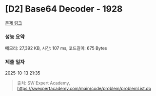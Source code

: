 # [D2] Base64 Decoder - 1928 

[문제 링크](https://swexpertacademy.com/main/code/problem/problemDetail.do?contestProbId=AV5PR4DKAG0DFAUq) 

### 성능 요약

메모리: 27,392 KB, 시간: 107 ms, 코드길이: 675 Bytes

### 제출 일자

2025-10-13 21:35



> 출처: SW Expert Academy, https://swexpertacademy.com/main/code/problem/problemList.do